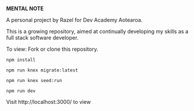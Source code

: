 **MENTAL NOTE**

A personal project by Razel for Dev Academy Aotearoa.

This is a growing repository, aimed at continually developing my skills as a full stack software developer.

To view:
Fork or clone this repository.

`npm install`

`npm run knex migrate:latest`

`npm run knex seed:run`

`npm run dev`

Visit http://localhost:3000/ to view

